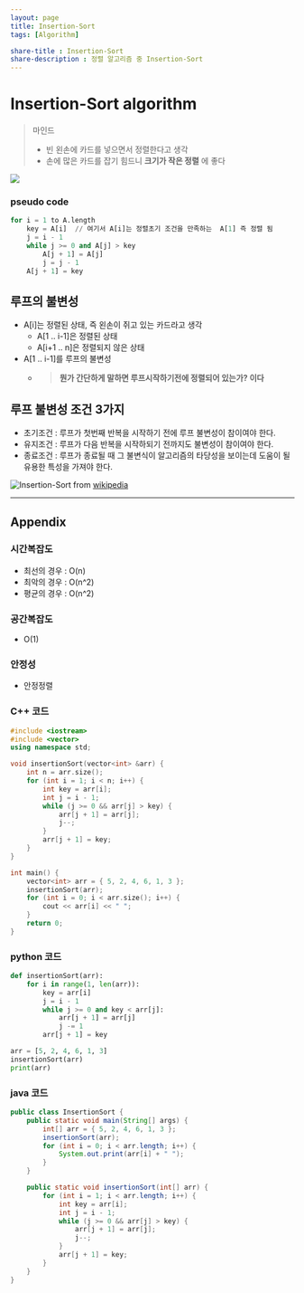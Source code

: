 ```yaml
---
layout: page
title: Insertion-Sort
tags: [Algorithm]

share-title : Insertion-Sort
share-description : 정렬 알고리즘 중 Insertion-Sort
---
```



# Insertion-Sort algorithm

> 마인드 
> - 빈 왼손에 카드를 넣으면서 정렬한다고 생각
> - 손에 많은 카드를 잡기 힘드니  **크기가 작은 정렬** 에 좋다


![](https://mblogthumb-phinf.pstatic.net/MjAyMjAyMDVfMzQg/MDAxNjQ0MDY5MTI0NzQw.dqH8ETBTKZpwL6eqbywdqAUlXCml9s0nymfF9lTUjD8g.yilHI9mvMnt1EroWVNF2SsbmKJWlymwGMveGNQkUFQog.JPEG.jurong25/20220205%EF%BC%BF224605.jpg?type=w800)


### pseudo code
``` python
for i = 1 to A.length
    key = A[i]  // 여기서 A[i]는 정렬초기 조건을 만족하는  A[1] 즉 정렬 됨 
    j = i - 1
    while j >= 0 and A[j] > key
        A[j + 1] = A[j]
        j = j - 1
    A[j + 1] = key
```
##  루프의 불변성
- A[i]는 정렬된 상태, 즉 왼손이 쥐고 있는 카드라고 생각
  - A[1 .. i-1]은 정렬된 상태
  - A[i+1 .. n]은 정렬되지 않은 상태
- A[1 .. i-1]를 루프의 불변성
  - > **뭔가 간단하게 말하면 루프시작하기전에 정렬되어 있는가? 이다**

## 루프 불변성 조건 3가지 
- 초기조건 : 루프가 첫번째 반복을 시작하기 전에 루프 불변성이 참이여야 한다.
- 유지조건 : 루프가 다음 반복을 시작하되기 전까지도 불변성이 참이여야 한다.
- 종료조건 : 루프가 종료될 때 그 불변식이 알고리즘의 타당성을 보이는데 도움이 될 유용한 특성을 가져야 한다.
  

![Insertion-Sort](https://upload.wikimedia.org/wikipedia/commons/0/0f/Insertion-sort-example-300px.gif)
from [wikipedia](https://en.wikipedia.org/wiki/Insertion_sort)

--- 

## Appendix
### 시간복잡도
- 최선의 경우 : O(n)
- 최악의 경우 : O(n^2)
- 평균의 경우 : O(n^2)

### 공간복잡도
- O(1)

### 안정성
- 안정정렬


### C++ 코드

```cpp
#include <iostream>
#include <vector>
using namespace std;

void insertionSort(vector<int> &arr) {
    int n = arr.size();
    for (int i = 1; i < n; i++) {
        int key = arr[i];
        int j = i - 1;
        while (j >= 0 && arr[j] > key) {
            arr[j + 1] = arr[j];
            j--;
        }
        arr[j + 1] = key;
    }
}

int main() {
    vector<int> arr = { 5, 2, 4, 6, 1, 3 };
    insertionSort(arr);
    for (int i = 0; i < arr.size(); i++) {
        cout << arr[i] << " ";
    }
    return 0;
}
```

### python 코드
```python
def insertionSort(arr):
    for i in range(1, len(arr)):
        key = arr[i]
        j = i - 1
        while j >= 0 and key < arr[j]:
            arr[j + 1] = arr[j]
            j -= 1
        arr[j + 1] = key

arr = [5, 2, 4, 6, 1, 3]
insertionSort(arr)
print(arr)
```
### java 코드
```java
public class InsertionSort {
    public static void main(String[] args) {
        int[] arr = { 5, 2, 4, 6, 1, 3 };
        insertionSort(arr);
        for (int i = 0; i < arr.length; i++) {
            System.out.print(arr[i] + " ");
        }
    }

    public static void insertionSort(int[] arr) {
        for (int i = 1; i < arr.length; i++) {
            int key = arr[i];
            int j = i - 1;
            while (j >= 0 && arr[j] > key) {
                arr[j + 1] = arr[j];
                j--;
            }
            arr[j + 1] = key;
        }
    }
}
```
